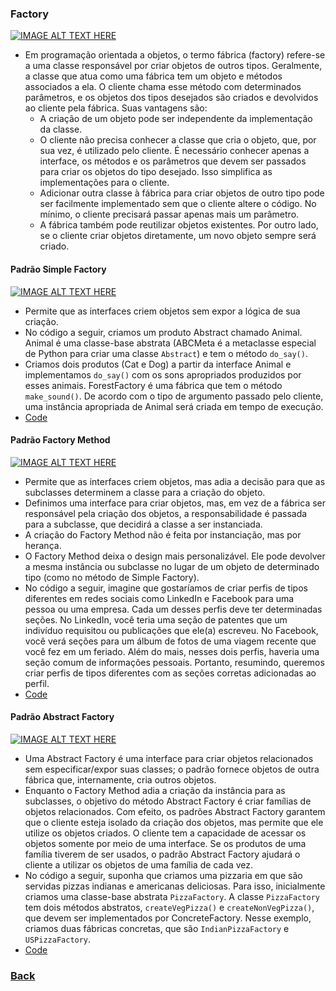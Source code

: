 ### Factory
[![IMAGE ALT TEXT HERE](http://img.youtube.com/vi/42QT-s78vkU/1.jpg)](http://www.youtube.com/watch?v=42QT-s78vkU)
- Em programação orientada a objetos, o termo fábrica (factory) refere-se a uma classe responsável por criar objetos de outros tipos. Geralmente, a classe que atua como uma fábrica tem um objeto e métodos associados a ela. O cliente chama esse método com determinados parâmetros, e os objetos dos tipos desejados são criados e devolvidos ao cliente pela fábrica. Suas vantagens são:
  - A criação de um objeto pode ser independente da implementação da classe.
  - O cliente não precisa conhecer a classe que cria o objeto, que, por sua vez, é utilizado pelo cliente. É necessário conhecer apenas a interface, os métodos e os parâmetros que devem ser passados para criar os objetos do tipo desejado. Isso simplifica as implementações para o cliente.
  - Adicionar outra classe à fábrica para criar objetos de outro tipo pode ser facilmente implementado sem que o cliente altere o código. No mínimo, o cliente precisará passar apenas mais um parâmetro.
  - A fábrica também pode reutilizar objetos existentes. Por outro lado, se o cliente criar objetos diretamente, um novo objeto sempre será criado.


#### Padrão Simple Factory
[![IMAGE ALT TEXT HERE](http://img.youtube.com/vi/lCzHv4RhvwQ/1.jpg)](http://www.youtube.com/watch?v=lCzHv4RhvwQ)
- Permite que as interfaces criem objetos sem expor a lógica de sua criação.
- No código a seguir, criamos um produto Abstract chamado Animal. Animal é uma classe-base abstrata (ABCMeta é a metaclasse especial de Python para criar uma classe `Abstract`) e tem o método `do_say()`.
- Criamos dois produtos (Cat e Dog) a partir da interface Animal e implementamos `do_say()` com os sons apropriados produzidos por esses animais. ForestFactory é uma fábrica que tem o método `make_sound()`. De acordo com o tipo de argumento passado pelo cliente, uma instância apropriada de Animal será criada em tempo de execução.
- [Code](simple_factory.py)


#### Padrão Factory Method
[![IMAGE ALT TEXT HERE](http://img.youtube.com/vi/JBRm_tCCJsM/1.jpg)](http://www.youtube.com/watch?v=JBRm_tCCJsM)
- Permite que as interfaces criem objetos, mas adia a decisão para que as subclasses determinem a classe para a criação do objeto.
- Definimos uma interface para criar objetos, mas, em vez de a fábrica ser responsável pela criação dos objetos, a responsabilidade é passada para a subclasse, que decidirá a classe a ser instanciada.
- A criação do Factory Method não é feita por instanciação, mas por herança.
- O Factory Method deixa o design mais personalizável. Ele pode devolver a mesma instância ou subclasse no lugar de um objeto de determinado tipo (como no método de Simple Factory).
- No código a seguir, imagine que gostaríamos de criar perfis de tipos diferentes em redes sociais como LinkedIn e Facebook para uma pessoa ou uma empresa. Cada um desses perfis deve ter determinadas seções. No LinkedIn, você teria uma seção de patentes que um indivíduo requisitou ou publicações que ele(a) escreveu. No Facebook, você verá seções para um álbum de fotos de uma viagem recente que você fez em um feriado. Além do mais, nesses dois perfis, haveria uma seção comum de informações pessoais. Portanto, resumindo, queremos criar perfis de tipos diferentes com as seções corretas adicionadas ao perfil.
- [Code](factory_method.py)


#### Padrão Abstract Factory
[![IMAGE ALT TEXT HERE](http://img.youtube.com/vi/j5853xJM55w/1.jpg)](http://www.youtube.com/watch?v=j5853xJM55w)
- Uma Abstract Factory é uma interface para criar objetos relacionados sem especificar/expor suas classes; o padrão fornece objetos de outra fábrica que, internamente, cria outros objetos.
- Enquanto o Factory Method adia a criação da instância para as subclasses, o objetivo do método Abstract Factory é criar famílias de objetos relacionados. Com efeito, os padrões Abstract Factory garantem que o cliente esteja isolado da criação dos objetos, mas permite que ele utilize os objetos criados. O cliente tem a capacidade de acessar os objetos somente por meio de uma interface. Se os produtos de uma família tiverem de ser usados, o padrão Abstract Factory ajudará o cliente a utilizar os objetos de uma família de cada vez.
- No código a seguir, suponha que criamos uma pizzaria em que são servidas pizzas indianas e americanas deliciosas. Para isso, inicialmente criamos uma classe-base abstrata `PizzaFactory`. A classe `PizzaFactory` tem dois métodos abstratos, `createVegPizza()` e `createNonVegPizza()`, que devem ser implementados por ConcreteFactory. Nesse exemplo, criamos duas fábricas concretas, que são `IndianPizzaFactory` e `USPizzaFactory`.
- [Code](abstract_factory.py)

### [Back](../../README.md)